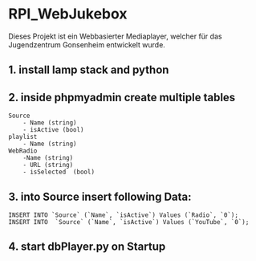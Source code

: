 # RPI_WebJukebox

Dieses Projekt ist ein Webbasierter Mediaplayer, welcher für das Jugendzentrum Gonsenheim entwickelt wurde.

## 1. install lamp stack and python
## 2. inside phpmyadmin create multiple tables 
    Source
        - Name (string)
        - isActive (bool)
    playlist
        - Name (string) 
    WebRadio
        -Name (string)
        - URL (string)
        - isSelected  (bool)

## 3. into Source insert following Data:
    INSERT INTO `Source` (`Name`, `isActive`) Values (`Radio`, `0`);
    INSERT INTO  `Source` (`Name`, `isActive`) Values (`YouTube`, `0`);
## 4. start dbPlayer.py on Startup